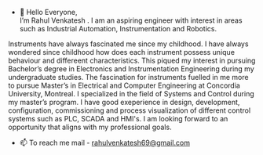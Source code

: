 - 👋 Hello Everyone,  
I’m Rahul Venkatesh . I am an aspiring engineer with interest in areas such as Industrial Automation, Instrumentation and Robotics.

Instruments have always fascinated me since my childhood. I have always wondered since childhood how does each instrument possess unique behaviour
and differeent characteristics. This piqued my interest in pursuing Bachelor’s degree in Electronics and Instrumentation Engineering during my 
undergraduate studies. The fascination for instruments fuelled  in me more to pursue Master’s in Electrical and Computer Engineering at Concordia University, 
Montreal. I specialized in the field of Systems and Control during my master’s program. I have good exeperience in design, development, configuration,
commissioning and process visualization of different control systems such as PLC, SCADA and HMI's. I am looking forward to an opportunity that aligns 
with my professional goals.


- 📫 To reach me mail - rahulvenkatesh69@gmail.com



